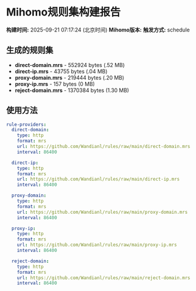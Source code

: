 # Mihomo规则集构建报告

**构建时间:** 2025-09-21 07:17:24 (北京时间)
**Mihomo版本:** 
**触发方式:** schedule

## 生成的规则集

- **direct-domain.mrs** - 552924 bytes (.52 MB)
- **direct-ip.mrs** - 43755 bytes (.04 MB)
- **proxy-domain.mrs** - 219444 bytes (.20 MB)
- **proxy-ip.mrs** - 157 bytes (0 MB)
- **reject-domain.mrs** - 1370384 bytes (1.30 MB)

## 使用方法

```yaml
rule-providers:
  direct-domain:
    type: http
    format: mrs
    url: https://github.com/Wandianl/rules/raw/main/direct-domain.mrs
    interval: 86400

  direct-ip:
    type: http
    format: mrs
    url: https://github.com/Wandianl/rules/raw/main/direct-ip.mrs
    interval: 86400

  proxy-domain:
    type: http
    format: mrs
    url: https://github.com/Wandianl/rules/raw/main/proxy-domain.mrs
    interval: 86400

  proxy-ip:
    type: http
    format: mrs
    url: https://github.com/Wandianl/rules/raw/main/proxy-ip.mrs
    interval: 86400

  reject-domain:
    type: http
    format: mrs
    url: https://github.com/Wandianl/rules/raw/main/reject-domain.mrs
    interval: 86400

```
